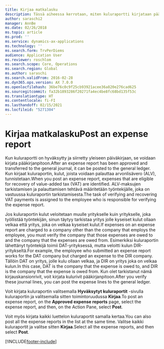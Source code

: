 ```yaml
---
title: Kirjaa matkalasku
description: Tässä aiheessa kerrotaan, miten kuluraportti kirjataan pääkirjanpitoon.
author: saraschi2
manager: AnnBe
ms.date: 02/26/2018
ms.topic: article
ms.prod: ''
ms.service: dynamics-ax-applications
ms.technology: ''
ms.search.form: TrvPerDiems
audience: Application User
ms.reviewer: roschlom
ms.search.scope: Core, Operations
ms.search.region: Global
ms.author: saraschi
ms.search.validFrom: 2016-02-28
ms.dyn365.ops.version: AX 7.0.0
ms.openlocfilehash: 36be76c0c9f25cb93921acee36a820e276cad625
ms.sourcegitcommit: fa32b1893286f20271fa4ec4be8fc68bd135f53c
ms.translationtype: HT
ms.contentlocale: fi-FI
ms.lasthandoff: 02/15/2021
ms.locfileid: "5271304"
---
```

# <a name="post-an-expense-report"></a><span data-ttu-id="83feb-103">Kirjaa matkalasku</span><span class="sxs-lookup"><span data-stu-id="83feb-103">Post an expense report</span></span>

<span data-ttu-id="83feb-104">Kun kuluraportti on hyväksytty ja siirretty yleiseen päiväkirjaan, se voidaan kirjata pääkirjanpitoon.</span><span class="sxs-lookup"><span data-stu-id="83feb-104">After an expense report has been approved and transferred to the general journal, it can be posted to the general ledger.</span></span> <span data-ttu-id="83feb-105">Kun kirjaat kuluraportin, kulut, joista voidaan palauttaa arvonlisävero (ALV), tunnistetaan.</span><span class="sxs-lookup"><span data-stu-id="83feb-105">When you post an expense report, expenses that are eligible for recovery of value-added tax (VAT) are identified.</span></span> <span data-ttu-id="83feb-106">ALV-maksujen tarkistamisen ja palauttamisen tehtävä määritetään työntekijälle, joka on vastuussa kuluraportin tarkistamisesta.</span><span class="sxs-lookup"><span data-stu-id="83feb-106">The task of verifying and recovering VAT payments is assigned to the employee who is responsible for verifying the expense report.</span></span>

<span data-ttu-id="83feb-107">Jos kuluraportin kulut veloitetaan muulle yritykselle kuin yritykselle, joka työllistää työntekijän, sinun täytyy tarkistaa yritys jolle kyseiset kulut ollaan velkaa että yritys, joka on velkaa kyseiset kulut.</span><span class="sxs-lookup"><span data-stu-id="83feb-107">If expenses on an expense report are charged to a company other than the company that employs the employee, you must verify the company that those expenses are owed to and the company that the expenses are owed from.</span></span> <span data-ttu-id="83feb-108">Esimerkiksi kuluraportin lähettänyt työntekijä toimii DAT-yrityksessä, mutta veloitti kulun DIR-yritykseltä.</span><span class="sxs-lookup"><span data-stu-id="83feb-108">For example, the employee who submitted an expense report works for the DAT company but charged an expense to the DIR company.</span></span> <span data-ttu-id="83feb-109">Tällöin DAT on yritys, jolle kulu ollaan velkaa, ja DIR on yritys joka on velkaa kulun.</span><span class="sxs-lookup"><span data-stu-id="83feb-109">In this case, DAT is the company that the expense is owed to, and DIR is the company that the expense is owed from.</span></span> <span data-ttu-id="83feb-110">Kun olet tarkistanut nämä kirjauskansionrivit, voit kirjata kulurivit pääkirjanpitoon.</span><span class="sxs-lookup"><span data-stu-id="83feb-110">After you verify these journal lines, you can post the expense lines to the general ledger.</span></span>

<span data-ttu-id="83feb-111">Voit kirjata kuluraportin valitsemalla **Hyväksytyt kuluraportit** -sivulla kuluraportin ja valitsemalla sitten toimintoruudussa **Kirjaa**.</span><span class="sxs-lookup"><span data-stu-id="83feb-111">To post an expense report, on the **Approved expense reports** page, select the expense report, and then, on the Action Pane, select **Post**.</span></span>

<span data-ttu-id="83feb-112">Voit myös kirjata kaikki luettelon kuluraportit samalla kertaa.</span><span class="sxs-lookup"><span data-stu-id="83feb-112">You can also post all the expense reports in the list at the same time.</span></span> <span data-ttu-id="83feb-113">Valitse kaikki kuluraportit ja valitse sitten **Kirjaa**.</span><span class="sxs-lookup"><span data-stu-id="83feb-113">Select all the expense reports, and then select **Post**.</span></span>


[!INCLUDE[footer-include](../includes/footer-banner.md)]